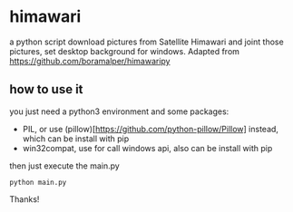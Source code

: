 # himawari
a python script  download pictures from Satellite Himawari and joint those pictures, set desktop background for windows. Adapted from https://github.com/boramalper/himawaripy

## how to use it
you just need a python3 environment and some packages:
- PIL, or use (pillow)[https://github.com/python-pillow/Pillow] instead, which can be install with pip
- win32compat, use for call windows api, also can be install with pip

then just execute the main.py
```
python main.py
```

Thanks!
